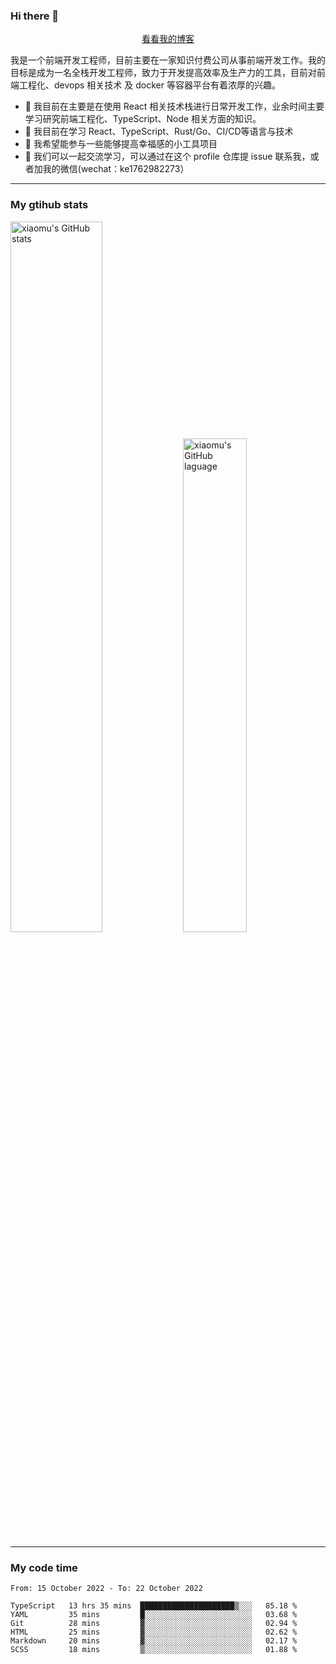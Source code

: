 ### Hi there 👋

<p align="center">
  <a href="https://blog.realjacket.site/">看看我的博客</a>
</p>

我是一个前端开发工程师，目前主要在一家知识付费公司从事前端开发工作。我的目标是成为一名全栈开发工程师，致力于开发提高效率及生产力的工具，目前对前端工程化、devops 相关技术 及 docker 等容器平台有着浓厚的兴趣。

- 🔭 我目前在主要是在使用 React 相关技术栈进行日常开发工作，业余时间主要学习研究前端工程化、TypeScript、Node 相关方面的知识。
- 🌱 我目前在学习 React、TypeScript、Rust/Go、CI/CD等语言与技术
- 👯 我希望能参与一些能够提高幸福感的小工具项目
- 💬 我们可以一起交流学习，可以通过在这个 profile 仓库提 issue 联系我，或者加我的微信(wechat：ke1762982273）

***

### My gtihub stats

<a><img src="https://github-readme-stats.vercel.app/api?username=real-jacket" title="xiaomu's GitHub stats" alt="xiaomu's GitHub stats" style="width:54%;"/></a>
<a><img src="https://github-readme-stats.vercel.app/api/top-langs/?username=real-jacket&layout=compact" title="xiaomu's GitHub laguage" alt="xiaomu's GitHub laguage" style="width:45%;"/><a/>

***

### My code time

<!--START_SECTION:waka-->

```text
From: 15 October 2022 - To: 22 October 2022

TypeScript   13 hrs 35 mins  █████████████████████▒░░░   85.18 %
YAML         35 mins         █░░░░░░░░░░░░░░░░░░░░░░░░   03.68 %
Git          28 mins         ▓░░░░░░░░░░░░░░░░░░░░░░░░   02.94 %
HTML         25 mins         ▓░░░░░░░░░░░░░░░░░░░░░░░░   02.62 %
Markdown     20 mins         ▓░░░░░░░░░░░░░░░░░░░░░░░░   02.17 %
SCSS         18 mins         ▒░░░░░░░░░░░░░░░░░░░░░░░░   01.88 %
```

<!--END_SECTION:waka-->
